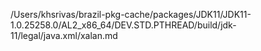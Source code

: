 /Users/khsrivas/brazil-pkg-cache/packages/JDK11/JDK11-1.0.25258.0/AL2_x86_64/DEV.STD.PTHREAD/build/jdk-11/legal/java.xml/xalan.md